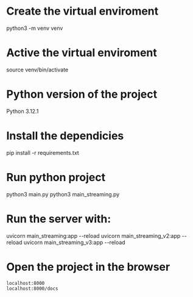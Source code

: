 # Create the virtual enviroment
python3 -m venv venv

# Active the virtual enviroment
source venv/bin/activate

# Python version of the project
Python 3.12.1

# Install the dependicies
pip install -r requirements.txt

# Run python project
python3 main.py
python3 main_streaming.py

# Run the server with: 
uvicorn main_streaming:app --reload
uvicorn main_streaming_v2:app --reload
uvicorn main_streaming_v3:app --reload

# Open the project in the browser
    localhost:8000
    localhost:8000/docs
